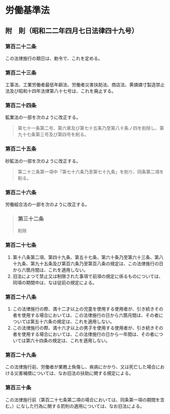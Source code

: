 # 労働基準法

## 附　則（昭和二二年四月七日法律四十九号）

### 第百二十二条

この法律施行の期日は、勅令で、これを定める。

### 第百二十三条

工事法、工業労働者最低年齢法、労働者災害扶助法、商店法、黄燐燐寸製造禁止法及び昭和十四年法律第八十七号は、これを廃止する。

### 第百二十四条

鉱業法の一部を次のように改正する。

> 第七十一条第二号、第六章及び第七十五条乃至第八十条ノ四を削除し、第九十七条第三号及び第四号を削る。

### 第百二十五条

砂鉱法の一部を次のように改正する。

> 第二十三条第一項中「第七十六条乃至第七十九条」を削り、同条第二項を削る。

### 第百二十六条

労働組合法の一部を次のように改正する。

> ### 第三十二条
>
> 削除

### 第百二十七条

1. 第十八条第二項、第四十九条、第五十七条、第六十条乃至第六十三条、第八十九条、第九十五条及び第百六条乃至第百八条の規定は、この法律施行の日から六箇月間は、これを適用しない。
2. 旧法によつて禁止又は制限された事項で前項の規定に係るものについては、同項の期間中は、なほ従前の規定による。

### 第百二十八条

1. この法律施行の際、満十二才以上の児童を使用する使用者が、引き続きその者を使用する場合においては、この法律施行の日から六箇月間は、その者については第五十六条の規定は、これを適用しない。
2. この法律施行の際、満十六才以上の男子を使用する使用者が、引き続きその者を使用する場合においては、この法律施行の日から一年間は、その者については第六十四条の規定は、これを適用しない。

### 第百二十九条

この法律施行前、労働者が業務上負傷し、疾病にかかり、又は死亡した場合における災害補償については、なお旧法の扶助に関する規定による。

### 第百三十条

この法律施行前（第百二十七条第二項の場合においては、同条第一項の期間を含む。）になした行為に関する罰則の適用については、なお旧法による。
